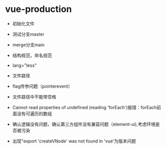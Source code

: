 # vue-production

- 初始化文件
- 测试分支master
- merge分支main

- 结构规范，命名规范
- lang="less"
- 文件路径

- flag传参问题（pointerevent）

- 文件路径中不能带空格

- Cannot read properties of undefined (reading 'forEach')报错：forEach前面没有可遍历的数组

- 确认逻辑没有问题，确认第三方组件没有兼容问题（element-ui),考虑环境是否被污染

- 出现"export 'createVNode' was not found in 'vue'为版本问题

